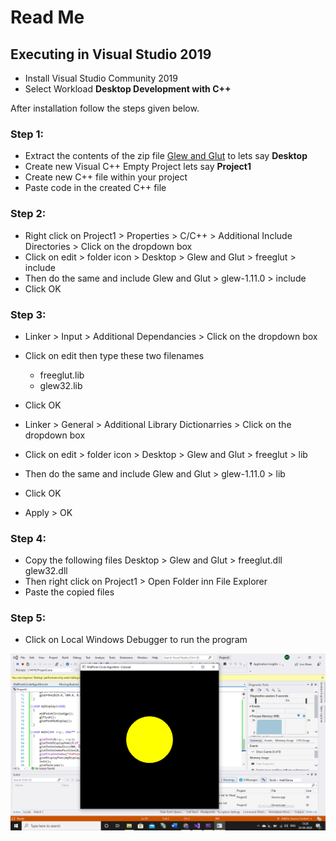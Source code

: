 # Read Me
## Executing in Visual Studio 2019
* Install Visual Studio Community 2019
* Select Workload **Desktop Development with C++**

After installation follow the steps given below.

### Step 1:
* Extract the contents of the zip file [Glew and Glut](https://github.com/SoniaStalance/Mid-Point-Circle-Algorithm/blob/master/Glew%20and%20Glut.zip) to lets say **Desktop**
* Create new Visual C++ Empty Project lets say **Project1**
* Create new C++ file within your project
* Paste code in the created C++ file

### Step 2:
* Right click on Project1 > Properties > C/C++ > Additional Include Directories > Click on the dropdown box
* Click on edit > folder icon > Desktop > Glew and Glut > freeglut > include
* Then do the same and include Glew and Glut > glew-1.11.0 > include
* Click OK
 
### Step 3:
* Linker > Input > Additional Dependancies > Click on the dropdown box
* Click on edit then type these two filenames
   * freeglut.lib
   * glew32.lib
* Click OK

* Linker > General > Additional Library Dictionarries > Click on the dropdown box
* Click on edit > folder icon > Desktop > Glew and Glut > freeglut > lib
* Then do the same and include Glew and Glut > glew-1.11.0 > lib
* Click OK
* Apply > OK
 
 ### Step 4:
* Copy the following files Desktop > Glew and Glut > freeglut.dll glew32.dll
* Then right click on Project1 > Open Folder inn File Explorer
* Paste the copied files
 
 ### Step 5:
 * Click on Local Windows Debugger to run the program
 
![Output](Screenshot%20(213).png)
